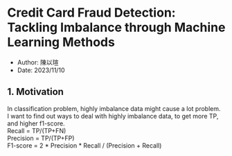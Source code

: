 # Credit Card Fraud Detection: Tackling Imbalance through Machine Learning Methods
- Author: 陳以瑄 
- Date: 2023/11/10 
## 1. Motivation
In classification problem, highly imbalance data might cause a lot problem.<br> I want to find out ways to deal with highly imbalance data, to get more TP, and higher f1-score.<br>
Recall = TP/(TP+FN) <br>
Precision = TP/(TP+FP) <br>
F1-score = 2 * Precision * Recall / (Precision + Recall)
